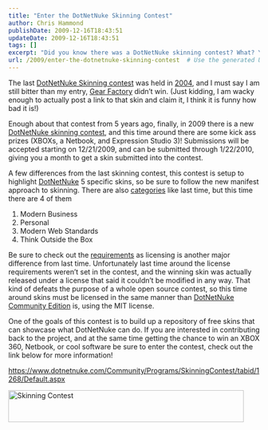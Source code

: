 ```yaml
---
title: "Enter the DotNetNuke Skinning Contest"
author: Chris Hammond
publishDate: 2009-12-16T18:43:51
updateDate: 2009-12-16T18:43:51
tags: []
excerpt: "Did you know there was a DotNetNuke skinning contest? What? You haven't heard about it? Well you should have, check out my full blog post for details, and of course the obligatory link to my really crappy skinning contest entry from 2004."
url: /2009/enter-the-dotnetnuke-skinning-contest  # Use the generated URL with year
---
```

<p>The last <a href="https://www.dotnetnuke.com/Community/Programs/SkinningContest/tabid/1268/Default.aspx" target="_blank">DotNetNuke Skinning contest</a> was held in <a href="https://www.dotnetnuke.com/contest/Home/tabid/655/Default.aspx">2004</a>, and I must say I am still bitter than my entry, <a href="https://www.dotnetnuke.com/contest/Professional/Gear%20Factory/tabid/678/Default.aspx">Gear Factory</a> didn’t win. (Just kidding, I am wacky enough to actually post a link to that skin and claim it, I think it is funny how bad it is!)</p>  <p>Enough about that contest from 5 years ago, finally, in 2009 there is a new <a href="https://www.dotnetnuke.com/Community/Programs/SkinningContest/tabid/1268/Default.aspx" target="_blank">DotNetNuke skinning contest</a>, and this time around there are some kick ass prizes (XBOXs, a Netbook, and Expression Studio 3)! Submissions will be accepted starting on 12/21/2009, and can be submitted through 1/22/2010, giving you a month to get a skin submitted into the contest.</p>  <p>A few differences from the last skinning contest, this contest is setup to highlight <a href="https://www.dotnetnuke.com/" target="_blank">DotNetNuke</a> 5 specific skins, so be sure to follow the new manifest approach to skinning. There are also <a href="https://skins.dotnetnuke.com/Categories/tabid/64/Default.aspx">categories</a> like last time, but this time there are 4 of them</p>  <ol>   <li>Modern Business</li>    <li>Personal</li>    <li>Modern Web Standards</li>    <li>Think Outside the Box</li> </ol>  <p>Be sure to check out the <a href="https://skins.dotnetnuke.com/Requirements/tabid/56/Default.aspx">requirements</a> as licensing is another major difference from last time. Unfortunately last time around the license requirements weren’t set in the contest, and the winning skin was actually released under a license that said it couldn’t be modified in any way. That kind of defeats the purpose of a whole open source contest, so this time around skins must be licensed in the same manner than <a href="https://www.dotnetnuke.com/">DotNetNuke Community Edition</a> is, using the MIT license. </p>  <p>One of the goals of this contest is to build up a repository of free skins that can showcase what DotNetNuke can do. If you are interested in contributing back to the project, and at the same time getting the chance to win an XBOX 360, Netbook, or cool software be sure to enter the contest, check out the link below for more information! </p>  <p><a title="https://www.dotnetnuke.com/Community/Programs/SkinningContest/tabid/1268/Default.aspx" href="https://www.dotnetnuke.com/Community/Programs/SkinningContest/tabid/1268/Default.aspx">https://www.dotnetnuke.com/Community/Programs/SkinningContest/tabid/1268/Default.aspx</a></p>  <p><a href="https://www.dotnetnuke.com/Community/Programs/SkinningContest/tabid/1268/Default.aspx"><img style="border-right-width: 0px; display: inline; border-top-width: 0px; border-bottom-width: 0px; border-left-width: 0px" title="skin-contest-468[1]" border="0" alt="Skinning Contest " src="https://skins.dotnetnuke.com/Portals/0/site-images/skin-contest-468.jpg" width="472" height="64" /></a></p>
